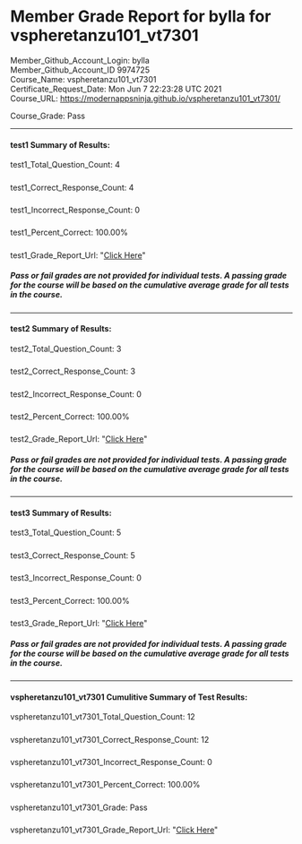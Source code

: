 # Member Grade Report for bylla for vspheretanzu101_vt7301  
   
Member_Github_Account_Login: bylla  
Member_Github_Account_ID 9974725  
Course_Name: vspheretanzu101_vt7301  
Certificate_Request_Date: Mon Jun  7 22:23:28 UTC 2021  
Course_URL: https://modernappsninja.github.io/vspheretanzu101_vt7301/  
   
Course_Grade: Pass
   
---  
#### test1 Summary of Results:  
test1_Total_Question_Count: 4
#####  
test1_Correct_Response_Count: 4
#####  
test1_Incorrect_Response_Count: 0
#####  
test1_Percent_Correct: 100.00%
#####  
test1_Grade_Report_Url: "[Click Here](https://github.com/modernappsninjas/bylla/blob/main/static/userdata/courses/vspheretanzu101_vt7301/grade_report.pr819.test1.md)"
##### Pass or fail grades are not provided for individual tests. A passing grade for the course will be based on the cumulative average grade for all tests in the course.  
#####  
---  
#### test2 Summary of Results:  
test2_Total_Question_Count: 3
#####  
test2_Correct_Response_Count: 3
#####  
test2_Incorrect_Response_Count: 0
#####  
test2_Percent_Correct: 100.00%
#####  
test2_Grade_Report_Url: "[Click Here](https://github.com/modernappsninjas/bylla/blob/main/static/userdata/courses/vspheretanzu101_vt7301/grade_report.pr808.test2.md)"
##### Pass or fail grades are not provided for individual tests. A passing grade for the course will be based on the cumulative average grade for all tests in the course.  
#####  
---  
#### test3 Summary of Results:  
test3_Total_Question_Count: 5
#####  
test3_Correct_Response_Count: 5
#####  
test3_Incorrect_Response_Count: 0
#####  
test3_Percent_Correct: 100.00%
#####  
test3_Grade_Report_Url: "[Click Here](https://github.com/modernappsninjas/bylla/blob/main/static/userdata/courses/vspheretanzu101_vt7301/grade_report.pr822.test3.md)"
##### Pass or fail grades are not provided for individual tests. A passing grade for the course will be based on the cumulative average grade for all tests in the course.  
#####  
---  
#### vspheretanzu101_vt7301 Cumulitive Summary of Test Results:  
vspheretanzu101_vt7301_Total_Question_Count: 12  
#####  
vspheretanzu101_vt7301_Correct_Response_Count: 12  
#####  
vspheretanzu101_vt7301_Incorrect_Response_Count: 0 
#####  
vspheretanzu101_vt7301_Percent_Correct: 100.00%  
#####  
vspheretanzu101_vt7301_Grade: Pass  
#####  
vspheretanzu101_vt7301_Grade_Report_Url: "[Click Here](https://github.com/modernappsninjas/bylla/blob/main/static/userdata/courses/vspheretanzu101_vt7301/grade_report.pr823.vspheretanzu101_vt7301.md)"
#####  
